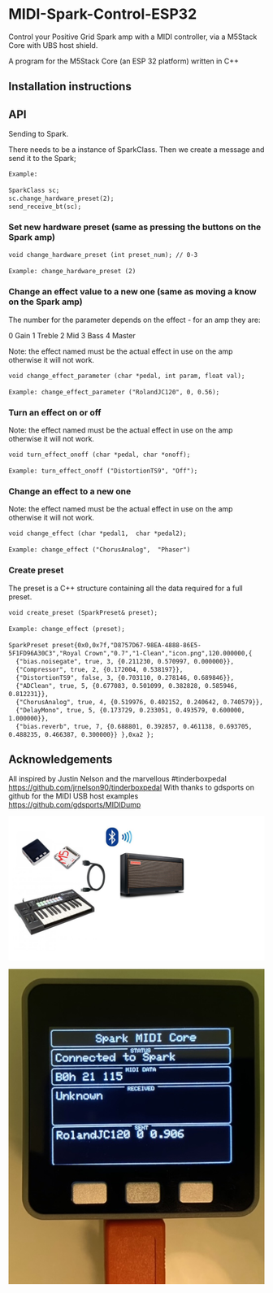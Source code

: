 # MIDI-Spark-Control-ESP32

Control your Positive Grid Spark amp with a MIDI controller, via a M5Stack Core with UBS host shield.

A program for the M5Stack Core (an ESP 32 platform) written in C++

## Installation instructions

## API

Sending to Spark.

There needs to be a instance of SparkClass.
Then we create a message and send it to the Spark;

```
Example:

SparkClass sc;
sc.change_hardware_preset(2); 
send_receive_bt(sc);

```

### Set new hardware preset (same as pressing the buttons on the Spark amp)
```
void change_hardware_preset (int preset_num); // 0-3
      
Example: change_hardware_preset (2)
```      

### Change an effect value to a new one (same as moving a know on the Spark amp)
The number for the parameter depends on the effect - for an amp they are:

0 Gain
1 Treble
2 Mid
3 Bass
4 Master

Note: the effect named must be the actual effect in use on the amp otherwise it will not work.

```
void change_effect_parameter (char *pedal, int param, float val);

Example: change_effect_parameter ("RolandJC120", 0, 0.56);
```

### Turn an effect on or off

Note: the effect named must be the actual effect in use on the amp otherwise it will not work.
```
void turn_effect_onoff (char *pedal, char *onoff);

Example: turn_effect_onoff ("DistortionTS9", "Off");
```

### Change an effect to a new one

Note: the effect named must be the actual effect in use on the amp otherwise it will not work.

```
void change_effect (char *pedal1,  char *pedal2);

Example: change_effect ("ChorusAnalog",  "Phaser")
```

### Create preset 

The preset is a C++ structure containing all the data required for a full preset.

```
void create_preset (SparkPreset& preset);

Example: change_effect (preset);

SparkPreset preset{0x0,0x7f,"D8757D67-98EA-4888-86E5-5F1FD96A30C3","Royal Crown","0.7","1-Clean","icon.png",120.000000,{ 
  {"bias.noisegate", true, 3, {0.211230, 0.570997, 0.000000}}, 
  {"Compressor", true, 2, {0.172004, 0.538197}}, 
  {"DistortionTS9", false, 3, {0.703110, 0.278146, 0.689846}}, 
  {"ADClean", true, 5, {0.677083, 0.501099, 0.382828, 0.585946, 0.812231}}, 
  {"ChorusAnalog", true, 4, {0.519976, 0.402152, 0.240642, 0.740579}}, 
  {"DelayMono", true, 5, {0.173729, 0.233051, 0.493579, 0.600000, 1.000000}}, 
  {"bias.reverb", true, 7, {0.688801, 0.392857, 0.461138, 0.693705, 0.488235, 0.466387, 0.300000}} },0xa2 };

```

## Acknowledgements

All inspired by Justin Nelson and the marvellous #tinderboxpedal https://github.com/jrnelson90/tinderboxpedal
With thanks to gdsports on github for the MIDI USB host examples  https://github.com/gdsports/MIDIDump

![Spark Setups](https://github.com/paulhamsh/MIDI-Spark-Control-ESP32/blob/main/diagrams/SetupM5StackCore.jpg)

![Spark Setups](https://github.com/paulhamsh/MIDI-Spark-Control-ESP32/blob/main/diagrams/Example.jpeg)

